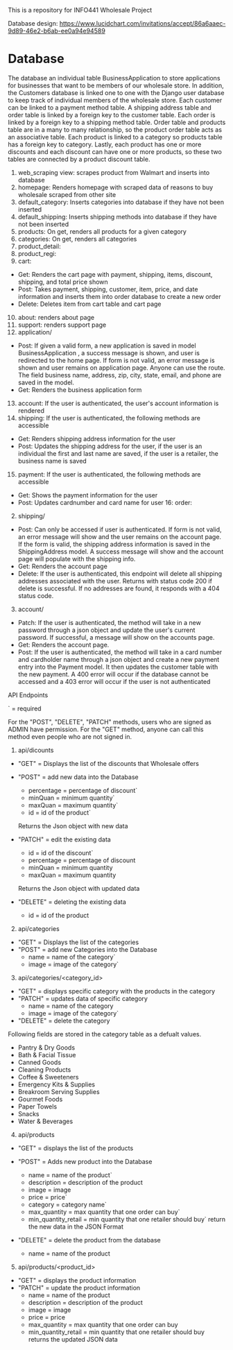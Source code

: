 This is a repository for INFO441 Wholesale Project

Database design: https://www.lucidchart.com/invitations/accept/86a6aaec-9d89-46e2-b6ab-ee0a94e94589


# Database
The database an individual table
BusinessApplication to store applications for businesses that want to be members of
our wholesale store. In addition, the Customers database is linked one to one with the
Django user database to keep track of individual members of the wholesale store. Each
customer can be linked to a payment method table. A shipping address table and order table
is linked by a foreign key to the customer table. Each order is linked by a foreign key to
a shipping method table. Order table and products table are in a many to many relationship, so the product order table acts as an associative table. Each product is linked to a category so products table has a foreign key to category. Lastly, each product has one or more discounts and each discount can have one or more products, so these two tables are connected by a product discount table.

1. web_scraping view: scrapes product from Walmart and inserts into database
2. homepage: Renders homepage with scraped data of reasons to buy wholesale scraped from other site
3. default_category: Inserts categories into database if they have not been inserted
4. default_shipping: Inserts shipping methods into database if they have not been inserted
5. products: On get, renders all products for a given category
6. categories: On get, renders all categories
7. product_detail:
8. product_regi:
9. cart:
* Get: Renders the cart page with payment, shipping, items, discount, shipping, and total price shown
* Post: Takes payment, shipping, customer, item, price, and date information and inserts them into order database to create a new order
* Delete: Deletes item from cart table and cart page
10. about: renders about page
11. support: renders support page
12. application/
* Post: If given a valid form, a new application is saved in model BusinessApplication
        , a success message is shown, and user is redirected to the home page. If form
        is not valid, an error message is shown and user remains on application page. Anyone
        can use the route. The field business name, address, zip, city, state, email, and
        phone are saved in the model.
* Get: Renders the business application form
13. account: If the user is authenticated, the user's account information is rendered
14. shipping: If the user is authenticated, the following methods are accessible
* Get: Renders shipping address information for the user
* Post: Updates the shipping address for the user, if the user is an individual the first and last name are saved, if the user is a retailer, the business name is saved
15. payment: If the user is authenticated, the following methods are accessible
* Get: Shows the payment information for the user
* Post: Updates cardnumber and card name for user
16: order: 

2. shipping/
* Post: Can only be accessed if user is authenticated. If form is not valid, an error message will show and the
        user remains on the account page. If the form is valid, the shipping address information is saved in the
        ShippingAddress model. A success message will show and the account page will populate with the shipping info.
* Get: Renders the account page
* Delete: If the user is authenticated, this endpoint will delete all shipping addresses associated with the user.
          Returns with status code 200 if delete is successful. If no addresses are found, it responds with a 404
          status code.
         
3. account/
* Patch: If the user is authenticated, the method will take in a new password through a json object and update the user's current password. If successful, a message will show on the accounts page. 
* Get: Renders the account page.
* Post: If the user is authenticated, the method will take in a card number and cardholder name through a json object and create a new payment entry into the Payment model. It then updates the customer table with the new payment. A 400 error will occur if the database cannot be accessed and a 403 error will occur if the user is not authenticated




API Endpoints

\` = required

For the "POST", "DELETE", "PATCH" methods, users who are signed as ADMIN have permission.
For the "GET" method, anyone can call this method even people who are not signed in.

1. api/dicounts
  * "GET" = Displays the list of the discounts that Wholesale offers
  * "POST" = add new data into the Database
    * percentage = percentage of discount`
    * minQuan = minimum quantity`
    * maxQuan = maximum quantity`
    * id = id of the product`

    Returns the Json object with new data
  * "PATCH" = edit the existing data
    * id = id of the discount`
    * percentage = percentage of discount
    * minQuan = minimum quantity
    * maxQuan = maximum quantity

    Returns the Json object with updated data
    
  * "DELETE" = deleting the existing data
    * id = id of the product

2. api/categories
  * "GET" = Displays the list of the categories
  * "POST" = add new Categories into the Database
    * name = name of the category`
    * image = image of the category`

3. api/categories/<category_id>
  * "GET" = displays specific category with the products in the category
  * "PATCH" = updates data of specific category
    * name = name of the category
    * image = image of the category`
  * "DELETE" = delete the category

Following fields are stored in the category table as a defualt values.
* Pantry & Dry Goods
* Bath & Facial Tissue
* Canned Goods
* Cleaning Products
* Coffee & Sweeteners
* Emergency Kits & Supplies
* Breakroom Serving Supplies
* Gourmet Foods
* Paper Towels
* Snacks
* Water & Beverages

4. api/products
  * "GET" = displays the list of the products
  * "POST" = Adds new product into the Database
    * name = name of the product`
    * description = description of the product
    * image = image
    * price = price`
    * category = category name`
    * max_quantity = max quantity that one order can buy`
    * min_quantity_retail = min quantity that one retailer should buy`
    return the new data in the JSON Format
    
  * "DELETE" = delete the product from the database
    * name = name of the product


5. api/products/<product_id>
  * "GET" = displays the product information
  * "PATCH" = update the product information
    * name = name of the product
    * description = description of the product
    * image = image
    * price = price
    * max_quantity = max quantity that one order can buy
    * min_quantity_retail = min quantity that one retailer should buy
    returns the updated JSON data
